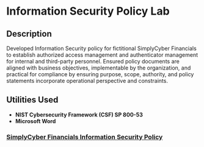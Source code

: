 <h1>Information Security Policy Lab</h1>

<h2>Description</h2>
Developed Information Security policy for fictitional SimplyCyber Financials to establish authorized access management and authenticator management for internal and third-party personnel. Ensured policy documents are aligned with business objectives, implementable by the organization, and practical for compliance by ensuring purpose, scope, authority, and policy statements incorporate operational perspective and constraints.
 

<br />


<h2>Utilities Used</h2>

- <b>NIST Cybersecurity Framework (CSF) SP 800-53</b>
- <b>Microsoft Word</b>


<h3><a href="https://github.com/arielbethea/InformationSecurityPolicy/blob/main/Ariel%20Bethea%20-%20SimplyCyber%20Financials%20Information%20Security%20Policy%20-%20Lab.pdf" align="left">SimplyCyber Financials Information Security Policy</a></h3>
</p>

<!--
 ```diff
- text in red
+ text in green
! text in orange
# text in gray
@@ text in purple (and bold)@@
```
--!>

